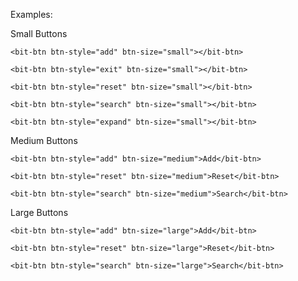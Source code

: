 Examples:

Small Buttons
```vue
<bit-btn btn-style="add" btn-size="small"></bit-btn>
```

```vue
<bit-btn btn-style="exit" btn-size="small"></bit-btn>
```

```vue
<bit-btn btn-style="reset" btn-size="small"></bit-btn>
```

```vue
<bit-btn btn-style="search" btn-size="small"></bit-btn>
```

```vue
<bit-btn btn-style="expand" btn-size="small"></bit-btn>
```

Medium Buttons
```vue
<bit-btn btn-style="add" btn-size="medium">Add</bit-btn>
```

```vue
<bit-btn btn-style="reset" btn-size="medium">Reset</bit-btn>
```

```vue
<bit-btn btn-style="search" btn-size="medium">Search</bit-btn>
```

Large Buttons
```vue
<bit-btn btn-style="add" btn-size="large">Add</bit-btn>
```

```vue
<bit-btn btn-style="reset" btn-size="large">Reset</bit-btn>
```

```vue
<bit-btn btn-style="search" btn-size="large">Search</bit-btn>
```
